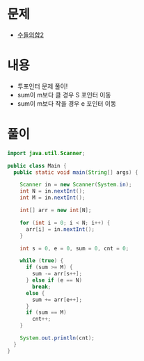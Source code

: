 # 문제
* [수들의합2](https://www.acmicpc.net/problem/2003)

# 내용 
* 투포인터 문제 풀이!
* sum이 m보다 클 경우 S 포인터 이동
* sum이 m보다 작을 경우 e 포인터 이동 
# 풀이

```java
import java.util.Scanner;

public class Main {
  public static void main(String[] args) {

    Scanner in = new Scanner(System.in);
    int N = in.nextInt();
    int M = in.nextInt();

    int[] arr = new int[N];

    for (int i = 0; i < N; i++) {
      arr[i] = in.nextInt();
    }

    int s = 0, e = 0, sum = 0, cnt = 0;

    while (true) {
      if (sum >= M) {
        sum -= arr[s++];
      } else if (e == N)
        break;
      else {
        sum += arr[e++];
      }
      if (sum == M)
        cnt++;
    }

    System.out.println(cnt);
  }
}
```
